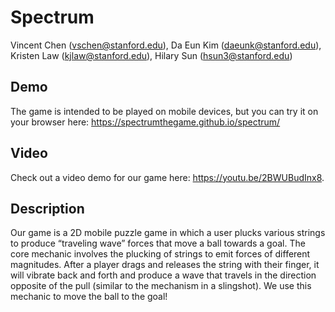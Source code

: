 # Spectrum
Vincent Chen (vschen@stanford.edu), Da Eun Kim (daeunk@stanford.edu), Kristen Law (kjlaw@stanford.edu), Hilary Sun (hsun3@stanford.edu)

## Demo 
The game is intended to be played on mobile devices, but you can try it on your browser here: https://spectrumthegame.github.io/spectrum/

## Video
Check out a video demo for our game here: https://youtu.be/2BWUBudInx8.

## Description 
Our game is a 2D mobile puzzle game in which a user plucks various strings to produce “traveling wave” forces that move a ball towards a goal. The core mechanic involves the plucking of strings to emit forces of different magnitudes. After a player drags and releases the string with their finger, it will vibrate back and forth and produce a wave that travels in the direction opposite of the pull (similar to the mechanism in a slingshot). We use this mechanic to move the ball to the goal!


